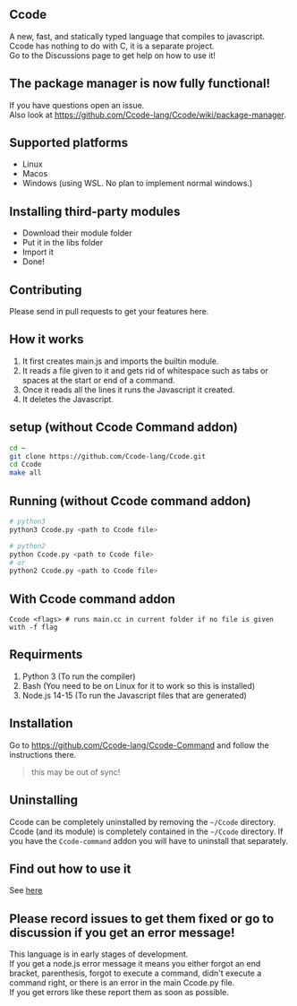 ## Ccode
A new, fast, and statically typed language that compiles to javascript.  
Ccode has nothing to do with C, it is a separate project.  
Go to the Discussions page to get help on how to use it!
## The package manager is now fully functional!
If you have questions open an issue.  
Also look at https://github.com/Ccode-lang/Ccode/wiki/package-manager.
## Supported platforms
 * Linux
 * Macos
 * Windows (using WSL. No plan to implement normal windows.)
## Installing third-party modules
 * Download their module folder
 * Put it in the libs folder
 * Import it
 * Done!
## Contributing
Please send in pull requests to get your features here.

## How it works
1. It first creates main.js and imports the builtin module.
2. It reads a file given to it and gets rid of whitespace such as tabs or spaces at the start or end of a command.
3. Once it reads all the lines it runs the Javascript it created.
4. It deletes the Javascript.
## setup (without Ccode Command addon)
```bash
cd ~
git clone https://github.com/Ccode-lang/Ccode.git
cd Ccode
make all
```
## Running (without Ccode command addon)
```bash
# python3
python3 Ccode.py <path to Ccode file>

# python2
python Ccode.py <path to Ccode file>
# or
python2 Ccode.py <path to Ccode file>
```
## With Ccode command addon
```
Ccode <flags> # runs main.cc in current folder if no file is given with -f flag
```

## Requirments
1. Python 3 (To run the compiler)
2. Bash (You need to be on Linux for it to work so this is installed)
3. Node.js 14-15 (To run the Javascript files that are generated)


## Installation
Go to https://github.com/Ccode-lang/Ccode-Command and follow the instructions there.
> this may be out of sync!  
## Uninstalling
Ccode can be completely uninstalled by removing the `~/Ccode` directory.
Ccode (and its module) is completely contained in the `~/Ccode` directory.  If you have the `Ccode-command` addon you will have to uninstall that separately.
## Find out how to use it
See [here](https://github.com/Ccode-lang/Ccode/wiki/builtins-and-basic-use)
## Please record issues to get them fixed or go to discussion if you get an error message!
This language is in early stages of development.  
If you get a node.js error message it means you either forgot an end bracket, parenthesis, forgot to execute a command, didn't execute a command right, or there is an error in the main Ccode.py file.  
If you get errors like these report them as soon as possible.  



